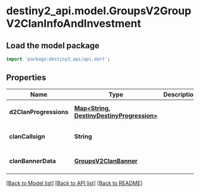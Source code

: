 # destiny2_api.model.GroupsV2GroupV2ClanInfoAndInvestment

## Load the model package
```dart
import 'package:destiny2_api/api.dart';
```

## Properties
Name | Type | Description | Notes
------------ | ------------- | ------------- | -------------
**d2ClanProgressions** | [**Map&lt;String, DestinyDestinyProgression&gt;**](DestinyDestinyProgression.md) |  | [optional] [default to {}]
**clanCallsign** | **String** |  | [optional] [default to null]
**clanBannerData** | [**GroupsV2ClanBanner**](GroupsV2ClanBanner.md) |  | [optional] [default to null]

[[Back to Model list]](../README.md#documentation-for-models) [[Back to API list]](../README.md#documentation-for-api-endpoints) [[Back to README]](../README.md)


